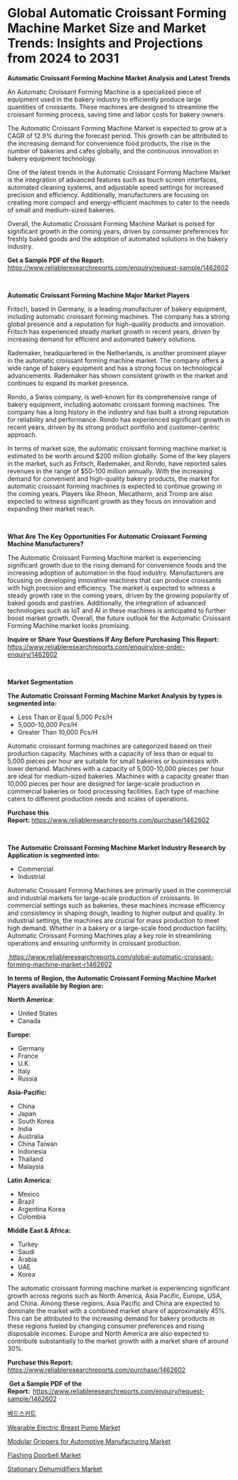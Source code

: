 <p><h1>Global Automatic Croissant Forming Machine Market Size and Market Trends: Insights and Projections from 2024 to 2031</h1></p><p><strong>Automatic Croissant Forming Machine Market Analysis and Latest Trends</strong></p>
<p><p>An Automatic Croissant Forming Machine is a specialized piece of equipment used in the bakery industry to efficiently produce large quantities of croissants. These machines are designed to streamline the croissant forming process, saving time and labor costs for bakery owners.</p><p>The Automatic Croissant Forming Machine Market is expected to grow at a CAGR of 12.9% during the forecast period. This growth can be attributed to the increasing demand for convenience food products, the rise in the number of bakeries and cafes globally, and the continuous innovation in bakery equipment technology. </p><p>One of the latest trends in the Automatic Croissant Forming Machine Market is the integration of advanced features such as touch screen interfaces, automated cleaning systems, and adjustable speed settings for increased precision and efficiency. Additionally, manufacturers are focusing on creating more compact and energy-efficient machines to cater to the needs of small and medium-sized bakeries.</p><p>Overall, the Automatic Croissant Forming Machine Market is poised for significant growth in the coming years, driven by consumer preferences for freshly baked goods and the adoption of automated solutions in the bakery industry.</p></p>
<p><strong>Get a Sample PDF of the Report:&nbsp;</strong> <a href="https://www.reliableresearchreports.com/enquiry/request-sample/1462602">https://www.reliableresearchreports.com/enquiry/request-sample/1462602</a></p>
<p>&nbsp;</p>
<p><strong>Automatic Croissant Forming Machine Major Market Players</strong></p>
<p><p>Fritsch, based in Germany, is a leading manufacturer of bakery equipment, including automatic croissant forming machines. The company has a strong global presence and a reputation for high-quality products and innovation. Fritsch has experienced steady market growth in recent years, driven by increasing demand for efficient and automated bakery solutions.</p><p>Rademaker, headquartered in the Netherlands, is another prominent player in the automatic croissant forming machine market. The company offers a wide range of bakery equipment and has a strong focus on technological advancements. Rademaker has shown consistent growth in the market and continues to expand its market presence.</p><p>Rondo, a Swiss company, is well-known for its comprehensive range of bakery equipment, including automatic croissant forming machines. The company has a long history in the industry and has built a strong reputation for reliability and performance. Rondo has experienced significant growth in recent years, driven by its strong product portfolio and customer-centric approach.</p><p>In terms of market size, the automatic croissant forming machine market is estimated to be worth around $200 million globally. Some of the key players in the market, such as Fritsch, Rademaker, and Rondo, have reported sales revenues in the range of $50-100 million annually. With the increasing demand for convenient and high-quality bakery products, the market for automatic croissant forming machines is expected to continue growing in the coming years. Players like Rheon, Mecatherm, and Tromp are also expected to witness significant growth as they focus on innovation and expanding their market reach.</p></p>
<p>&nbsp;</p>
<p><strong>What Are The Key Opportunities For Automatic Croissant Forming Machine Manufacturers?</strong></p>
<p><p>The Automatic Croissant Forming Machine market is experiencing significant growth due to the rising demand for convenience foods and the increasing adoption of automation in the food industry. Manufacturers are focusing on developing innovative machines that can produce croissants with high precision and efficiency. The market is expected to witness a steady growth rate in the coming years, driven by the growing popularity of baked goods and pastries. Additionally, the integration of advanced technologies such as IoT and AI in these machines is anticipated to further boost market growth. Overall, the future outlook for the Automatic Croissant Forming Machine market looks promising.</p></p>
<p><strong>Inquire or Share Your Questions If Any Before Purchasing This Report:</strong> <a href="https://www.reliableresearchreports.com/enquiry/pre-order-enquiry/1462602">https://www.reliableresearchreports.com/enquiry/pre-order-enquiry/1462602</a></p>
<p>&nbsp;</p>
<p><strong>Market Segmentation</strong></p>
<p><strong>The Automatic Croissant Forming Machine Market Analysis by types is segmented into:</strong></p>
<p><ul><li>Less Than or Equal 5,000 Pcs/H</li><li>5,000-10,000 Pcs/H</li><li>Greater Than 10,000 Pcs/H</li></ul></p>
<p><p>Automatic croissant forming machines are categorized based on their production capacity. Machines with a capacity of less than or equal to 5,000 pieces per hour are suitable for small bakeries or businesses with lower demand. Machines with a capacity of 5,000-10,000 pieces per hour are ideal for medium-sized bakeries. Machines with a capacity greater than 10,000 pieces per hour are designed for large-scale production in commercial bakeries or food processing facilities. Each type of machine caters to different production needs and scales of operations.</p></p>
<p><strong>Purchase this Report:&nbsp;</strong><a href="https://www.reliableresearchreports.com/purchase/1462602">https://www.reliableresearchreports.com/purchase/1462602</a></p>
<p>&nbsp;</p>
<p><strong>The Automatic Croissant Forming Machine Market Industry Research by Application is segmented into:</strong></p>
<p><ul><li>Commercial</li><li>Industrial</li></ul></p>
<p><p>Automatic Croissant Forming Machines are primarily used in the commercial and industrial markets for large-scale production of croissants. In commercial settings such as bakeries, these machines increase efficiency and consistency in shaping dough, leading to higher output and quality. In industrial settings, the machines are crucial for mass production to meet high demand. Whether in a bakery or a large-scale food production facility, Automatic Croissant Forming Machines play a key role in streamlining operations and ensuring uniformity in croissant production.</p></p>
<p><a href="https://www.reliableresearchreports.com/global-automatic-croissant-forming-machine-market-r1462602">&nbsp;https://www.reliableresearchreports.com/global-automatic-croissant-forming-machine-market-r1462602</a></p>
<p><strong>In terms of Region, the Automatic Croissant Forming Machine Market Players available by Region are:</strong></p>
<p>
    <p> <strong> North America: </strong>
        <ul>
            <li>United States</li>
            <li>Canada</li>
        </ul>
        </p> 
    <p> <strong> Europe: </strong>
        <ul>
            <li>Germany</li>
            <li>France</li>
            <li>U.K.</li>
            <li>Italy</li>
            <li>Russia</li>
        </ul>
        </p> 
    <p> <strong> Asia-Pacific: </strong>
        <ul>
            <li>China</li>
            <li>Japan</li>
            <li>South Korea</li>
            <li>India</li>
            <li>Australia</li>
            <li>China Taiwan</li>
            <li>Indonesia</li>
            <li>Thailand</li>
            <li>Malaysia</li>
        </ul>
        </p> 
    <p> <strong> Latin America: </strong>
        <ul>
            <li>Mexico</li>
            <li>Brazil</li>
            <li>Argentina Korea</li>
            <li>Colombia</li>
        </ul>
        </p> 
    <p> <strong> Middle East & Africa: </strong>
        <ul>
            <li>Turkey</li>
            <li>Saudi</li>
            <li>Arabia</li>
            <li>UAE</li>
            <li>Korea</li>
        </ul>
    </p>
    </p>
<p><p>The automatic croissant forming machine market is experiencing significant growth across regions such as North America, Asia Pacific, Europe, USA, and China. Among these regions, Asia Pacific and China are expected to dominate the market with a combined market share of approximately 45%. This can be attributed to the increasing demand for bakery products in these regions fueled by changing consumer preferences and rising disposable incomes. Europe and North America are also expected to contribute substantially to the market growth with a market share of around 30%.</p></p>
<p><strong>Purchase this Report: </strong><a href="https://www.reliableresearchreports.com/purchase/1462602">https://www.reliableresearchreports.com/purchase/1462602</a></p>
<p>&nbsp;<strong>Get a Sample PDF of the Report:&nbsp;&nbsp;</strong><a href="https://www.reliableresearchreports.com/enquiry/request-sample/1462602">https://www.reliableresearchreports.com/enquiry/request-sample/1462602</a></p>
<p><strong></strong></p>
<p><p><a href="https://github.com/nigaleamar09/Market-Research-Report-List-2/blob/main/141398270701.md">베드스커트</a></p><p><a href="https://medium.com/@bessiperez20/wearable-electric-breast-pump-market-size-growth-and-industry-analysis-by-market-segmentation-and-d4236d67dc75">Wearable Electric Breast Pump Market</a></p><p><a href="https://github.com/ruddyyedelwadw/Market-Research-Report-List-3/blob/main/modular-grippers-for-automotive-manufacturing-market.md">Modular Grippers for Automotive Manufacturing Market</a></p><p><a href="https://medium.com/@tracey.powell674/global-flashing-doorbell-market-size-share-analysis-by-product-type-by-application-by-region-a5db635c1917">Flashing Doorbell Market</a></p><p><a href="https://github.com/jaidynmorantestelletmjzya/Market-Research-Report-List-3/blob/main/stationary-dehumidifiers-market.md">Stationary Dehumidifiers Market</a></p></p>